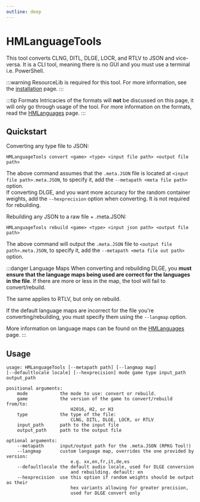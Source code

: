 ```yaml
---
outline: deep
---
```


# HMLanguageTools

This tool converts CLNG, DITL, DLGE, LOCR, and RTLV to JSON and vice-versa.
It is a CLI tool, meaning there is no GUI and you must use a terminal i.e. PowerShell.

:::warning
ResourceLib is required for this tool. For more information, see the [installation](/general/installation#resourcelib) page.
:::

:::tip Formats
Intricacies of the formats will **not** be discussed on this page, it will only go through usage of the tool.
For more information on the formats, read the [HMLanguages](/libraries/hmlanguages) page.
:::

## Quickstart

Converting any type file to JSON:
```
HMLanguageTools convert <game> <type> <input file path> <output file path> 
```
The above command assumes that the `.meta.JSON` file is located at `<input file path>.meta.JSON`, to specify it, add the `--metapath <meta file path>` option.  
If converting DLGE, and you want more accuracy for the random container weights, add the `--hexprecision` option when converting. It is not required for rebuilding.

Rebuilding any JSON to a raw file + .meta.JSON:
```
HMLanguageTools rebuild <game> <type> <input json path> <output file path>
```
The above command will output the `.meta.JSON` file to `<output file path>.meta.JSON`, to specify it, add the `--metapath <meta file out path>` option.

:::danger Language Maps
When converting and rebuilding DLGE, you **must ensure that the language maps being used are correct for the languages in the file**. If there are more or less in the map, the tool will fail to convert/rebuild.

The same applies to RTLV, but only on rebuild.

If the default language maps are incorrect for the file you're converting/rebuilding, you must specify them using the `--langmap` option.

More information on language maps can be found on the [HMLanguages](/libraries/hmlanguages#language-maps) page.
:::

## Usage

```
usage: HMLanguageTools [--metapath path] [--langmap map]
[--defaultlocale locale] [--hexprecision] mode game type input_path output_path

positional arguments:
    mode            the mode to use: convert or rebuild.
    game            the version of the game to convert/rebuild from/to:
                        H2016, H2, or H3
    type            the type of the file:
                        CLNG, DITL, DLGE, LOCR, or RTLV
    input_path      path to the input file
    output_path     path to the output file

optional arguments:
    --metapath      input/output path for the .meta.JSON (RPKG Tool!)
    --langmap       custom language map, overrides the one provided by version:
                        e.g. xx,en,fr,it,de,es
    --defaultlocale the default audio locale, used for DLGE conversion
                        and rebuilding. default: en
    --hexprecision  use this option if random weights should be output as their
                        hex variants allowing for greater precision,
                        used for DLGE convert only
```
